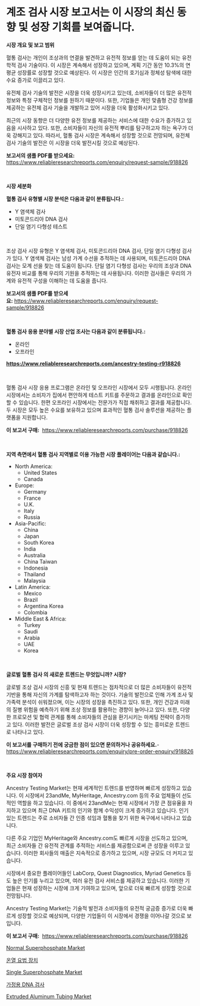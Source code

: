 <p><h1>계조 검사 시장 보고서는 이 시장의 최신 동향 및 성장 기회를 보여줍니다.</h1></p><p><strong>시장 개요 및 보고 범위</strong></p>
<p><p>혈통 검사는 개인이 조상과의 연결을 발견하고 유전적 정보를 얻는 데 도움이 되는 유전학적 검사 기술이다. 이 시장은 계속해서 성장하고 있으며, 계획 기간 동안 10.3%의 연평균 성장률로 성장할 것으로 예상된다. 이 시장은 인간의 호기심과 정체성 탐색에 대한 수요 증가로 이끌리고 있다.</p><p>유전체 검사 기술의 발전은 시장을 더욱 성장시키고 있는데, 소비자들이 더 많은 유전적 정보와 특정 구체적인 정보를 원하기 때문이다. 또한, 기업들은 개인 맞춤형 건강 정보를 제공하는 유전체 검사 기술을 개발하고 있어 시장을 더욱 활성화시키고 있다.</p><p>최근의 시장 동향은 더 다양한 유전 정보를 제공하는 서비스에 대한 수요가 증가하고 있음을 시사하고 있다. 또한, 소비자들이 자신의 유전적 뿌리를 탐구하고자 하는 욕구가 더욱 강해지고 있다. 따라서, 혈통 검사 시장은 계속해서 성장할 것으로 전망되며, 유전체 검사 기술의 발전은 이 시장을 더욱 발전시킬 것으로 예상된다.</p></p>
<p><strong>보고서의 샘플 PDF를 받으세요:</strong> <a href="https://www.reliableresearchreports.com/enquiry/request-sample/918826">https://www.reliableresearchreports.com/enquiry/request-sample/918826</a></p>
<p>&nbsp;</p>
<p><strong>시장 세분화</strong></p>
<p><strong>혈통 검사 유형별 시장 분석은 다음과 같이 분류됩니다.:</strong></p>
<p><ul><li>Y 염색체 검사</li><li>미토콘드리아 DNA 검사</li><li>단일 염기 다형성 테스트</li></ul></p>
<p>&nbsp;</p>
<p><p>조상 검사 시장 유형은 Y 염색체 검사, 미토콘드리아 DNA 검사, 단일 염기 다형성 검사가 있다. Y 염색체 검사는 남성 가계 수선을 추적하는 데 사용되며, 미토콘드리아 DNA 검사는 모계 선을 찾는 데 도움이 됩니다. 단일 염기 다형성 검사는 우리의 조상과 DNA 유전자 비교를 통해 우리의 기원을 추적하는 데 사용됩니다. 이러한 검사들은 우리의 가계와 유전적 구성을 이해하는 데 도움을 줍니다.</p></p>
<p><strong>보고서의 샘플 PDF를 받으세요:</strong>&nbsp;<a href="https://www.reliableresearchreports.com/enquiry/request-sample/918826">https://www.reliableresearchreports.com/enquiry/request-sample/918826</a></p>
<p>&nbsp;</p>
<p><strong> 혈통 검사 응용 분야별 시장 산업 조사는 다음과 같이 분류됩니다.:</strong></p>
<p><ul><li>온라인</li><li>오프라인</li></ul></p>
<p><strong><a href="https://www.reliableresearchreports.com/ancestry-testing-r918826">https://www.reliableresearchreports.com/ancestry-testing-r918826</a></strong></p>
<p>&nbsp;</p>
<p><p>혈통 검사 시장 응용 프로그램은 온라인 및 오프라인 시장에서 모두 시행됩니다. 온라인 시장에서는 소비자가 집에서 편안하게 테스트 키트를 주문하고 결과를 온라인으로 확인할 수 있습니다. 한편 오프라인 시장에서는 전문가가 직접 채취하고 결과를 제공합니다. 두 시장은 모두 높은 수요를 보유하고 있으며 효과적인 혈통 검사 솔루션을 제공하는 플랫폼을 지원합니다.</p></p>
<p><strong>이 보고서 구매:</strong>&nbsp; <a href="https://www.reliableresearchreports.com/purchase/918826">https://www.reliableresearchreports.com/purchase/918826</a></p>
<p>&nbsp;</p>
<p><strong>지역 측면에서 혈통 검사 지역별로 이용 가능한 시장 플레이어는 다음과 같습니다.:</strong></p>
<p><ul>
    <li>
        North America:
        <ul>
            <li>United States</li>
            <li>Canada</li>
        </ul>
    </li>
    <li>
        Europe:
        <ul>
            <li>Germany</li>
            <li>France</li>
            <li>U.K.</li>
            <li>Italy</li>
            <li>Russia</li>
        </ul>
    </li>
    <li>
        Asia-Pacific:
        <ul>
            <li>China</li>
            <li>Japan</li>
            <li>South Korea</li>
            <li>India</li>
            <li>Australia</li>
            <li>China Taiwan</li>
            <li>Indonesia</li>
            <li>Thailand</li>
            <li>Malaysia</li>
        </ul>
    </li>
    <li>
        Latin America:
        <ul>
            <li>Mexico</li>
            <li>Brazil</li>
            <li>Argentina Korea</li>
            <li>Colombia</li>
        </ul>
    </li>
    <li>
        Middle East & Africa:
        <ul>
            <li>Turkey</li>
            <li>Saudi</li>
            <li>Arabia</li>
            <li>UAE</li>
            <li>Korea</li>
        </ul>
    </li>
    </ul></p>
<p>&nbsp;</p>
<p><strong>글로벌 혈통 검사 의 새로운 트렌드는 무엇입니까? 시장?</strong></p>
<p><p>글로벌 조상 검사 시장의 신흥 및 현재 트렌드는 점차적으로 더 많은 소비자들이 유전적 기반을 통해 자신의 가계를 탐색하고자 하는 것이다. 기술의 발전으로 인해 가계 조사 및 가족력 분석이 쉬워졌으며, 이는 시장의 성장을 촉진하고 있다. 또한, 개인 건강과 미래의 질병 위험을 예측하기 위해 조상 정보를 활용하는 경향이 늘어나고 있다. 또한, 다양한 프로모션 및 협력 관계를 통해 소비자들의 관심을 환기시키는 마케팅 전략이 증가하고 있다. 이러한 발전은 글로벌 조상 검사 시장이 더욱 성장할 수 있는 흥미로운 트렌드로 나타나고 있다.</p></p>
<p><strong>이 보고서를 구매하기 전에 궁금한 점이 있으면 문의하거나 공유하세요.</strong>- <a href="https://www.reliableresearchreports.com/enquiry/pre-order-enquiry/918826">https://www.reliableresearchreports.com/enquiry/pre-order-enquiry/918826</a></p>
<p>&nbsp;</p>
<p><strong>주요 시장 참여자</strong></p>
<p><p>Ancestry Testing Market는 현재 세계적인 트렌드를 반영하며 빠르게 성장하고 있습니다. 이 시장에서 23andMe, MyHeritage, Ancestry.com 등의 주요 업체들이 선도적인 역할을 하고 있습니다. 이 중에서 23andMe는 현재 시장에서 가장 큰 점유율을 차지하고 있으며 최근 DNA 키트의 인기와 함께 수익성이 크게 증가하고 있습니다. 인기 있는 트렌드는 주로 소비자들 간 인종 섞임과 혈통을 찾기 위한 욕구에서 나타나고 있습니다.</p><p>다른 주요 기업인 MyHeritage와 Ancestry.com도 빠르게 시장을 선도하고 있으며, 최근 소비자들 간 유전적 관계를 추적하는 서비스를 제공함으로써 큰 성장을 이루고 있습니다. 이러한 회사들의 매출은 지속적으로 증가하고 있으며, 시장 규모도 더 커지고 있습니다.</p><p>시장에서 중요한 플레이어들인 LabCorp, Quest Diagnostics, Myriad Genetics 등도 높은 인기를 누리고 있으며, 여러 유전 검사 서비스를 제공하고 있습니다. 이러한 기업들은 현재 성장하는 시장에 크게 기여하고 있으며, 앞으로 더욱 빠르게 성장할 것으로 전망됩니다.</p><p>Ancestry Testing Market는 기술적 발전과 소비자들의 유전적 궁금증 증가로 더욱 빠르게 성장할 것으로 예상되며, 다양한 기업들이 이 시장에서 경쟁을 이어나갈 것으로 보입니다.</p></p>
<p><strong>이 보고서 구매:</strong>&nbsp;&nbsp;<a href="https://www.reliableresearchreports.com/purchase/918826">https://www.reliableresearchreports.com/purchase/918826</a></p>
<p><p><a href="https://issuu.com/reportprime-2/docs/normal-superphosphate-market-size-2030.pptx">Normal Superphosphate Market</a></p><p><a href="https://github.com/vss5505pa7z1p/Market-Research-Report-List-1/blob/main/418176027646.md">온열 요법 장치</a></p><p><a href="https://issuu.com/reportprime-2/docs/single-superphosphate-market-size-2030.pptx">Single Superphosphate Market</a></p><p><a href="https://github.com/FelipeGrrady654556/Market-Research-Report-List-1/blob/main/864025327647.md">가정용 DNA 검사</a></p><p><a href="https://www.linkedin.com/pulse/extruded-aluminum-tubing-market-provides-detailed-segmentation-wznee?trackingId=cdYTnFmJGaqdE55mbsfvqw%3D%3D">Extruded Aluminum Tubing Market</a></p></p>